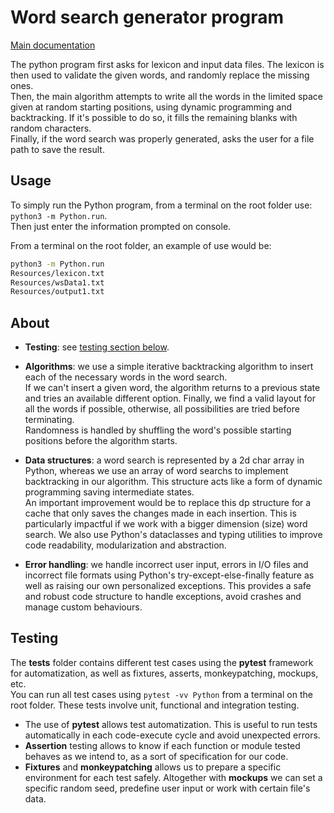 # Word search generator program
[Main documentation](../README.md)

The python program first asks for lexicon and input data files. The lexicon is then used to validate the given words, and randomly replace the missing ones.\
Then, the main algorithm attempts to write all the words in the limited space given at random starting positions, using dynamic programming and backtracking. If it's possible to do so, it fills the remaining blanks with random characters.\
Finally, if the word search was properly generated, asks the user for a file path to save the result.

## Usage

To simply run the Python program, from a terminal on the root folder use: ```python3 -m Python.run```.\
Then just enter the information prompted on console.

From a terminal on the root folder, an example of use would be:
```bash
python3 -m Python.run
Resources/lexicon.txt
Resources/wsData1.txt
Resources/output1.txt
```

## About

- **Testing**: see [testing section below](#testing).

- **Algorithms**: we use a simple iterative backtracking algorithm to insert each of the necessary words in the word search.\
If we can't insert a given word, the algorithm returns to a previous state and tries an available different option. Finally, we find a valid layout for all the words if possible, otherwise, all possibilities are tried before terminating.\
Randomness is handled by shuffling the word's possible starting positions before the algorithm starts.

- **Data structures**: a word search is represented by a 2d char array in Python, whereas we use an array of word searchs to implement backtracking in our algorithm. This structure acts like a form of dynamic programming saving intermediate states.\
An important improvement would be to replace this dp structure for a cache that only saves the changes made in each insertion. This is particularly impactful if we work with a bigger dimension (size) word search.
We also use Python's dataclasses and typing utilities to improve code readability, modularization and abstraction.

- **Error handling**: we handle incorrect user input, errors in I/O files and incorrect file formats using Python's try-except-else-finally feature as well as raising our own personalized exceptions. This provides a safe and robust code structure to handle exceptions, avoid crashes and manage custom behaviours.

## Testing

The **tests** folder contains different test cases using the **pytest** framework for automatization, as well as fixtures, asserts, monkeypatching, mockups, etc.\
You can run all test cases using ```pytest -vv Python``` from a terminal on the root folder. These tests involve unit, functional and integration testing.

- The use of **pytest** allows test automatization. This is useful to run tests automatically in each code-execute cycle and avoid unexpected errors.
- **Assertion** testing allows to know if each function or module tested behaves as we intend to, as a sort of specification for our code.
- **Fixtures** and **monkeypatching** allows us to prepare a specific environment for each test safely. Altogether with **mockups** we can set a specific random seed, predefine user input or work with certain file's data.